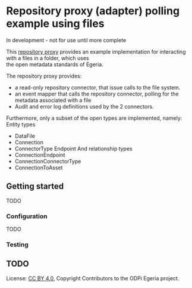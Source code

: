 <!-- SPDX-License-Identifier: CC-BY-4.0 -->
<!-- Copyright Contributors to the ODPi Egeria project. -->

# Repository proxy (adapter) polling example using files 

In development - not for use until more complete

 This [repository proxy](https://egeria-project.org/concepts/repository-proxy/?h=repository) provides an example implementation for interacting with a files in a folder, which uses  
 the open metadata standards of Egeria.

The repository proxy provides:
* a read-only repository connector, that issue calls to the file system.
* an event mapper that calls the repository connector, polling for the metadata associated with a file 
* Audit and error log definitions used by the 2 connectors. 

Furthermore, only a subset of the open types are implemented, namely:
Entity types
* DataFile
* Connection
* ConnectorType
Endpoint
And relationship types
* ConnectionEndpoint
* ConnectionConnectorType
* ConnectionToAsset


## Getting started
TODO
### Configuration
TODO
### Testing 
TODO
----
License: [CC BY 4.0](https://creativecommons.org/licenses/by/4.0/),
Copyright Contributors to the ODPi Egeria project.

